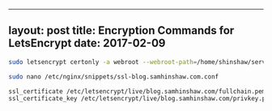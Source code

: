 ----		
layout: post
title: Encryption Commands for LetsEncrypt
date: 2017-02-09
----


```bash
sudo letsencrypt certonly -a webroot --webroot-path=/home/shinshaw/serve/blog -d blog.samhinshaw.com

sudo nano /etc/nginx/snippets/ssl-blog.samhinshaw.com.conf

ssl_certificate /etc/letsencrypt/live/blog.samhinshaw.com/fullchain.pem;
ssl_certificate_key /etc/letsencrypt/live/blog.samhinshaw.com/privkey.pem;
```